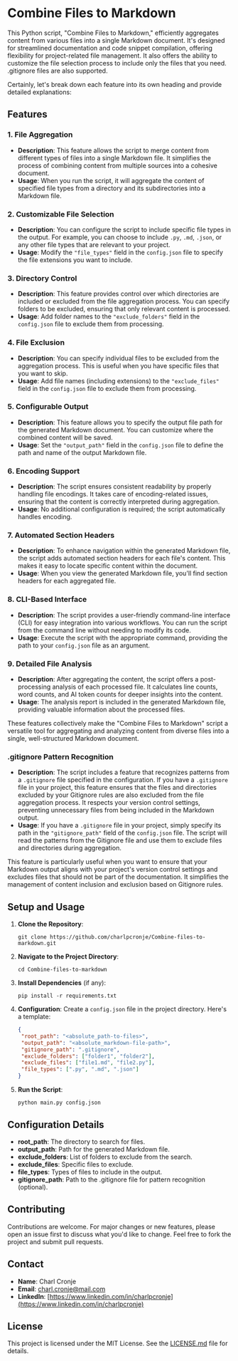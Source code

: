 # Combine Files to Markdown

This Python script, "Combine Files to Markdown," efficiently aggregates content from various files into a single Markdown document. It's designed for streamlined documentation and code snippet compilation, offering flexibility for project-related file management. It also offers the ability to customize the file selection process to include only the files that you need. .gitignore files are also supported.

Certainly, let's break down each feature into its own heading and provide detailed explanations:

## Features

### 1. File Aggregation

- **Description**: This feature allows the script to merge content from different types of files into a single Markdown file. It simplifies the process of combining content from multiple sources into a cohesive document.
- **Usage**: When you run the script, it will aggregate the content of specified file types from a directory and its subdirectories into a Markdown file.

### 2. Customizable File Selection

- **Description**: You can configure the script to include specific file types in the output. For example, you can choose to include `.py`, `.md`, `.json`, or any other file types that are relevant to your project.
- **Usage**: Modify the `"file_types"` field in the `config.json` file to specify the file extensions you want to include.

### 3. Directory Control

- **Description**: This feature provides control over which directories are included or excluded from the file aggregation process. You can specify folders to be excluded, ensuring that only relevant content is processed.
- **Usage**: Add folder names to the `"exclude_folders"` field in the `config.json` file to exclude them from processing.

### 4. File Exclusion

- **Description**: You can specify individual files to be excluded from the aggregation process. This is useful when you have specific files that you want to skip.
- **Usage**: Add file names (including extensions) to the `"exclude_files"` field in the `config.json` file to exclude them from processing.

### 5. Configurable Output

- **Description**: This feature allows you to specify the output file path for the generated Markdown document. You can customize where the combined content will be saved.
- **Usage**: Set the `"output_path"` field in the `config.json` file to define the path and name of the output Markdown file.

### 6. Encoding Support

- **Description**: The script ensures consistent readability by properly handling file encodings. It takes care of encoding-related issues, ensuring that the content is correctly interpreted during aggregation.
- **Usage**: No additional configuration is required; the script automatically handles encoding.

### 7. Automated Section Headers

- **Description**: To enhance navigation within the generated Markdown file, the script adds automated section headers for each file's content. This makes it easy to locate specific content within the document.
- **Usage**: When you view the generated Markdown file, you'll find section headers for each aggregated file.

### 8. CLI-Based Interface

- **Description**: The script provides a user-friendly command-line interface (CLI) for easy integration into various workflows. You can run the script from the command line without needing to modify its code.
- **Usage**: Execute the script with the appropriate command, providing the path to your `config.json` file as an argument.

### 9. Detailed File Analysis

- **Description**: After aggregating the content, the script offers a post-processing analysis of each processed file. It calculates line counts, word counts, and AI token counts for deeper insights into the content.
- **Usage**: The analysis report is included in the generated Markdown file, providing valuable information about the processed files.

These features collectively make the "Combine Files to Markdown" script a versatile tool for aggregating and analyzing content from diverse files into a single, well-structured Markdown document.

### .gitignore Pattern Recognition

- **Description**: The script includes a feature that recognizes patterns from a `.gitignore` file specified in the configuration. If you have a `.gitignore` file in your project, this feature ensures that the files and directories excluded by your Gitignore rules are also excluded from the file aggregation process. It respects your version control settings, preventing unnecessary files from being included in the Markdown output.
- **Usage**: If you have a `.gitignore` file in your project, simply specify its path in the `"gitignore_path"` field of the `config.json` file. The script will read the patterns from the Gitignore file and use them to exclude files and directories during aggregation.

This feature is particularly useful when you want to ensure that your Markdown output aligns with your project's version control settings and excludes files that should not be part of the documentation. It simplifies the management of content inclusion and exclusion based on Gitignore rules.

## Setup and Usage

1. **Clone the Repository**:
   ```shell
   git clone https://github.com/charlpcronje/Combine-files-to-markdown.git
   ```

2. **Navigate to the Project Directory**:
   ```shell
   cd Combine-files-to-markdown
   ```

3. **Install Dependencies** (if any):
   ```shell
   pip install -r requirements.txt
   ```

4. **Configuration**:
   Create a `config.json` file in the project directory. Here's a template:
   ```json
   {
    "root_path": "<absolute_path-to-files>",
    "output_path": "<absolute_markdown-file-path>",
    "gitignore_path": ".gitignore",
    "exclude_folders": ["folder1", "folder2"],
    "exclude_files": ["file1.md", "file2.py"],
    "file_types": [".py", ".md", ".json"]
   }
   ```

5. **Run the Script**:
   ```shell
   python main.py config.json
   ```

## Configuration Details

- **root_path**: The directory to search for files.
- **output_path**: Path for the generated Markdown file.
- **exclude_folders**: List of folders to exclude from the search.
- **exclude_files**: Specific files to exclude.
- **file_types**: Types of files to include in the output.
- **gitignore_path**: Path to the .gitignore file for pattern recognition (optional).

## Contributing

Contributions are welcome. For major changes or new features, please open an issue first to discuss what you'd like to change. Feel free to fork the project and submit pull requests.

## Contact

- **Name**: Charl Cronje
- **Email**: [charl.cronje@mail.com](mailto:charl.cronje@mail.com)
- **LinkedIn**: [https://www.linkedin.com/in/charlpcronje](https://www.linkedin.com/in/charlpcronje)

## License

This project is licensed under the MIT License. See the [LICENSE.md](./LICENSE.md) file for details.